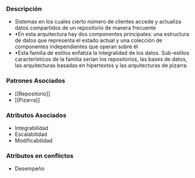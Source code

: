 ### Descripción
- Sistemas en los cuales cierto número de clientes accede y actualiza datos compartidos de un repositorio de manera frecuente
- •En esta arquitectura hay dos componentes principales: una estructura de datos que representa el estado actual y una colección de componentes independientes que operan sobre él
- •Esta familia de estilos enfatiza la integralidad de los datos. Sub-estilos característicos de la familia serían los repositorios, las bases de datos, las arquitecturas basadas en hipertextos y las arquitecturas de pizarra.

### Patrones Asociados
- [[Repositorio]]
- [[Pizarra]]

### Atributos Asociados
- Integrabilidad
- Escalabilidad
- Modificabilidad
### Atributos en conflictos
- Desempeño